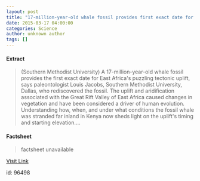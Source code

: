 ```yaml
---
layout: post
title: "17-million-year-old whale fossil provides first exact date for East Africa's puzzling uplift"
date: 2015-03-17 04:00:00
categories: Science
author: unknown author
tags: []
---
```



#### Extract
>(Southern Methodist University) A 17-million-year-old whale fossil provides the first exact date for East Africa's puzzling tectonic uplift, says paleontologist Louis Jacobs, Southern Methodist University, Dallas, who rediscovered the fossil. The uplift and aridification associated with the Great Rift Valley of East Africa caused changes in vegetation and have been considered a driver of human evolution. Understanding how, when, and under what conditions the fossil whale was stranded far inland in Kenya now sheds light on the uplift's timing and starting elevation....

#### Factsheet
>factsheet unavailable

[Visit Link](http://www.eurekalert.org/pub_releases/2015-03/smu-1mw031715.php)

id:   96498



